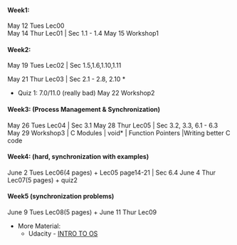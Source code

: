 

#### Week1: 
May 12 Tues Lec00  
May 14 Thur Lec01 | Sec 1.1 - 1.4
May 15 Workshop1
#### Week2:
May 19 Tues Lec02 | Sec 1.5,1.6,1.10,1.11

May 21 Thur Lec03 | Sec 2.1 - 2.8, 2.10
* 
* Quiz 1: 7.0/11.0 (really bad)
May 22 Workshop2

#### Week3: (Process Management & Synchronization)
May 26 Tues Lec04 | Sec 3.1
May 28 Thur Lec05 | Sec 3.2, 3.3, 6.1 - 6.3
May 29 Workshop3  | C Modules | void* | Function Pointers |Writing better C code
#### Week4:  (hard, synchronization with examples)
June 2 Tues Lec06(4 pages) + Lec05 page14-21 | Sec 6.4
June 4 Thur Lec07(5 pages) + quiz2
#### Week5 (synchronization problems)
June 9 Tues Lec08(5 pages) +
June 11 Thur Lec09

* More Material:
  * Udacity - [INTRO TO OS](https://classroom.udacity.com/courses/ud923)
